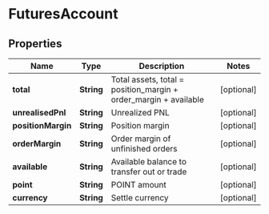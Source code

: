 
# FuturesAccount

## Properties

Name | Type | Description | Notes
------------ | ------------- | ------------- | -------------
**total** | **String** | Total assets, total &#x3D; position_margin + order_margin + available |  [optional]
**unrealisedPnl** | **String** | Unrealized PNL |  [optional]
**positionMargin** | **String** | Position margin |  [optional]
**orderMargin** | **String** | Order margin of unfinished orders |  [optional]
**available** | **String** | Available balance to transfer out or trade |  [optional]
**point** | **String** | POINT amount |  [optional]
**currency** | **String** | Settle currency |  [optional]

